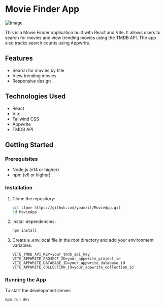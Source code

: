 # Movie Finder App

![image](https://github.com/user-attachments/assets/415f7f23-62dc-48d7-b2df-54957818dac5)

This is a Movie Finder application built with React and Vite. It allows users to search for movies and view trending movies using the TMDB API. The app also tracks search counts using Appwrite.

## Features

- Search for movies by title
- View trending movies
- Responsive design

## Technologies Used

- React
- Vite
- Tailwind CSS
- Appwrite
- TMDB API

## Getting Started

### Prerequisites

- Node.js (v14 or higher)
- npm (v6 or higher)

### Installation

1. Clone the repository:

   ```sh
   git clone https://github.com/yoamzil/MovieApp.git
   cd MovieApp
   ```

2. Install dependencies:

   ```sh
   npm install
   ```

3. Create a .env.local file in the root directory and add your environment variables:

   ```env
   VITE_TMDB_API_KEY=your_tmdb_api_key
   VITE_APPWRITE_PROJECT_ID=your_appwrite_project_id
   VITE_APPWRITE_DATABASE_ID=your_appwrite_database_id
   VITE_APPWRITE_COLLECTION_ID=your_appwrite_collection_id
   ```

### Running the App

To start the development server:

```sh
npm run dev
```
